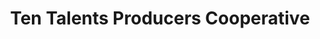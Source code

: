 ---
title: "Ten Talents Producers Cooperative"
url: /silang/ten-talents-producers-cooperative/
shop: Milch
---